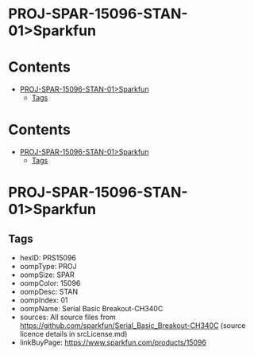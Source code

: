 
PROJ-SPAR-15096-STAN-01>Sparkfun
================================

Contents
========

* [PROJ-SPAR-15096-STAN-01>Sparkfun](#proj-spar-15096-stan-01sparkfun)
	* [Tags](#tags)

Contents
========

* [PROJ-SPAR-15096-STAN-01>Sparkfun](#proj-spar-15096-stan-01sparkfun)
	* [Tags](#tags)

# PROJ-SPAR-15096-STAN-01>Sparkfun

## Tags

- hexID: PRS15096
- oompType: PROJ
- oompSize: SPAR
- oompColor: 15096
- oompDesc: STAN
- oompIndex: 01
- oompName: Serial Basic Breakout-CH340C
- sources: All source files from https://github.com/sparkfun/Serial_Basic_Breakout-CH340C (source licence details in srcLicense.md)
- linkBuyPage: https://www.sparkfun.com/products/15096
